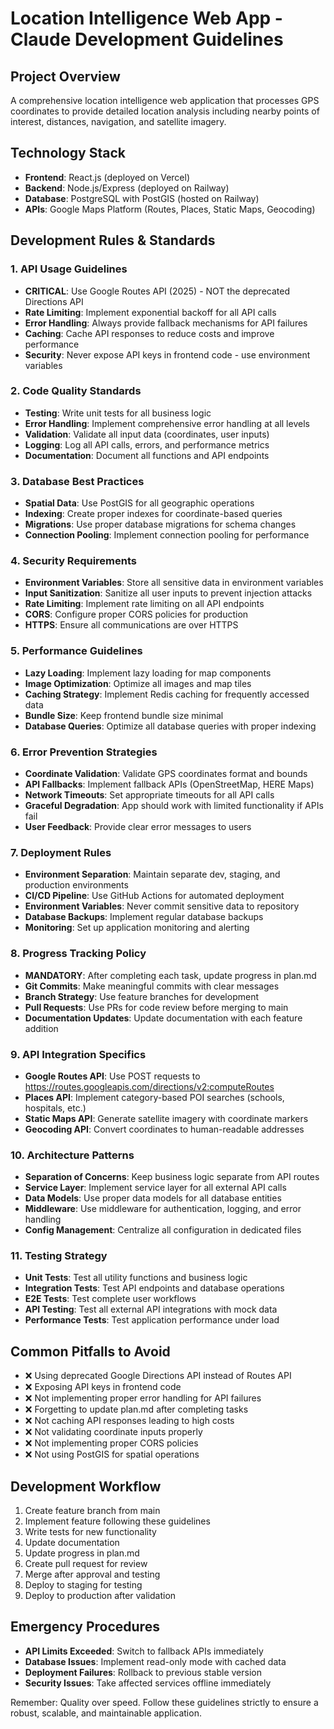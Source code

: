 # Location Intelligence Web App - Claude Development Guidelines

## Project Overview
A comprehensive location intelligence web application that processes GPS coordinates to provide detailed location analysis including nearby points of interest, distances, navigation, and satellite imagery.

## Technology Stack
- **Frontend**: React.js (deployed on Vercel)
- **Backend**: Node.js/Express (deployed on Railway)
- **Database**: PostgreSQL with PostGIS (hosted on Railway)
- **APIs**: Google Maps Platform (Routes, Places, Static Maps, Geocoding)

## Development Rules & Standards

### 1. API Usage Guidelines
- **CRITICAL**: Use Google Routes API (2025) - NOT the deprecated Directions API
- **Rate Limiting**: Implement exponential backoff for all API calls
- **Error Handling**: Always provide fallback mechanisms for API failures
- **Caching**: Cache API responses to reduce costs and improve performance
- **Security**: Never expose API keys in frontend code - use environment variables

### 2. Code Quality Standards
- **Testing**: Write unit tests for all business logic
- **Error Handling**: Implement comprehensive error handling at all levels
- **Validation**: Validate all input data (coordinates, user inputs)
- **Logging**: Log all API calls, errors, and performance metrics
- **Documentation**: Document all functions and API endpoints

### 3. Database Best Practices
- **Spatial Data**: Use PostGIS for all geographic operations
- **Indexing**: Create proper indexes for coordinate-based queries
- **Migrations**: Use proper database migrations for schema changes
- **Connection Pooling**: Implement connection pooling for performance

### 4. Security Requirements
- **Environment Variables**: Store all sensitive data in environment variables
- **Input Sanitization**: Sanitize all user inputs to prevent injection attacks
- **Rate Limiting**: Implement rate limiting on all API endpoints
- **CORS**: Configure proper CORS policies for production
- **HTTPS**: Ensure all communications are over HTTPS

### 5. Performance Guidelines
- **Lazy Loading**: Implement lazy loading for map components
- **Image Optimization**: Optimize all images and map tiles
- **Caching Strategy**: Implement Redis caching for frequently accessed data
- **Bundle Size**: Keep frontend bundle size minimal
- **Database Queries**: Optimize all database queries with proper indexing

### 6. Error Prevention Strategies
- **Coordinate Validation**: Validate GPS coordinates format and bounds
- **API Fallbacks**: Implement fallback APIs (OpenStreetMap, HERE Maps)
- **Network Timeouts**: Set appropriate timeouts for all API calls
- **Graceful Degradation**: App should work with limited functionality if APIs fail
- **User Feedback**: Provide clear error messages to users

### 7. Deployment Rules
- **Environment Separation**: Maintain separate dev, staging, and production environments
- **CI/CD Pipeline**: Use GitHub Actions for automated deployment
- **Environment Variables**: Never commit sensitive data to repository
- **Database Backups**: Implement regular database backups
- **Monitoring**: Set up application monitoring and alerting

### 8. Progress Tracking Policy
- **MANDATORY**: After completing each task, update progress in plan.md
- **Git Commits**: Make meaningful commits with clear messages
- **Branch Strategy**: Use feature branches for development
- **Pull Requests**: Use PRs for code review before merging to main
- **Documentation Updates**: Update documentation with each feature addition

### 9. API Integration Specifics
- **Google Routes API**: Use POST requests to https://routes.googleapis.com/directions/v2:computeRoutes
- **Places API**: Implement category-based POI searches (schools, hospitals, etc.)
- **Static Maps API**: Generate satellite imagery with coordinate markers
- **Geocoding API**: Convert coordinates to human-readable addresses

### 10. Architecture Patterns
- **Separation of Concerns**: Keep business logic separate from API routes
- **Service Layer**: Implement service layer for all external API calls
- **Data Models**: Use proper data models for all database entities
- **Middleware**: Use middleware for authentication, logging, and error handling
- **Config Management**: Centralize all configuration in dedicated files

### 11. Testing Strategy
- **Unit Tests**: Test all utility functions and business logic
- **Integration Tests**: Test API endpoints and database operations
- **E2E Tests**: Test complete user workflows
- **API Testing**: Test all external API integrations with mock data
- **Performance Tests**: Test application performance under load

## Common Pitfalls to Avoid
- ❌ Using deprecated Google Directions API instead of Routes API
- ❌ Exposing API keys in frontend code
- ❌ Not implementing proper error handling for API failures
- ❌ Forgetting to update plan.md after completing tasks
- ❌ Not caching API responses leading to high costs
- ❌ Not validating coordinate inputs properly
- ❌ Not implementing proper CORS policies
- ❌ Not using PostGIS for spatial operations

## Development Workflow
1. Create feature branch from main
2. Implement feature following these guidelines
3. Write tests for new functionality
4. Update documentation
5. Update progress in plan.md
6. Create pull request for review
7. Merge after approval and testing
8. Deploy to staging for testing
9. Deploy to production after validation

## Emergency Procedures
- **API Limits Exceeded**: Switch to fallback APIs immediately
- **Database Issues**: Implement read-only mode with cached data
- **Deployment Failures**: Rollback to previous stable version
- **Security Issues**: Take affected services offline immediately

Remember: Quality over speed. Follow these guidelines strictly to ensure a robust, scalable, and maintainable application.